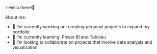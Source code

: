 ✨Hello there!👋

About me:
- 🔭 I’m currently working on: creating personal projects to expand my portfolio
- 🌱 I’m currently learning: Power BI and Tableau
- 👯 I’m looking to collaborate on projects that involve data analysis and visualization
